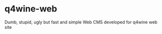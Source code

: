 q4wine-web
==========

Dumb, stupid, ugly but fast and simple Web CMS developed for q4wine web site

